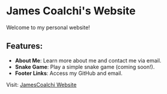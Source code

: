 # James Coalchi's Website

Welcome to my personal website! 

## Features:
- **About Me**: Learn more about me and contact me via email.
- **Snake Game**: Play a simple snake game (coming soon!).
- **Footer Links**: Access my GitHub and email.

Visit: [JamesCoalchi Website](https://JamesCoalchi.github.io/jamescoalchi.space)
